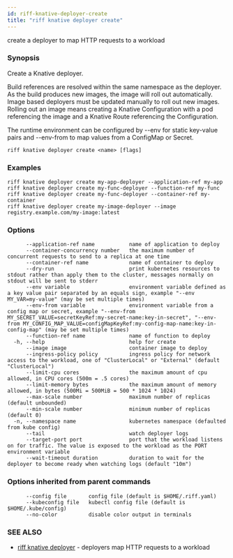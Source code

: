 ```yaml
---
id: riff-knative-deployer-create
title: "riff knative deployer create"
---
```

create a deployer to map HTTP requests to a workload

### Synopsis

Create a Knative deployer.

Build references are resolved within the same namespace as the deployer. As the
build produces new images, the image will roll out automatically. Image based
deployers must be updated manually to roll out new images. Rolling out an image
means creating a Knative Configuration with a pod referencing the image and a
Knative Route referencing the Configuration.

The runtime environment can be configured by --env for static key-value pairs
and --env-from to map values from a ConfigMap or Secret.

```
riff knative deployer create <name> [flags]
```

### Examples

```
riff knative deployer create my-app-deployer --application-ref my-app
riff knative deployer create my-func-deployer --function-ref my-func
riff knative deployer create my-func-deployer --container-ref my-container
riff knative deployer create my-image-deployer --image registry.example.com/my-image:latest
```

### Options

```
      --application-ref name           name of application to deploy
      --container-concurrency number   the maximum number of concurrent requests to send to a replica at one time
      --container-ref name             name of container to deploy
      --dry-run                        print kubernetes resources to stdout rather than apply them to the cluster, messages normally on stdout will be sent to stderr
      --env variable                   environment variable defined as a key value pair separated by an equals sign, example "--env MY_VAR=my-value" (may be set multiple times)
      --env-from variable              environment variable from a config map or secret, example "--env-from MY_SECRET_VALUE=secretKeyRef:my-secret-name:key-in-secret", "--env-from MY_CONFIG_MAP_VALUE=configMapKeyRef:my-config-map-name:key-in-config-map" (may be set multiple times)
      --function-ref name              name of function to deploy
  -h, --help                           help for create
      --image image                    container image to deploy
      --ingress-policy policy          ingress policy for network access to the workload, one of "ClusterLocal" or "External" (default "ClusterLocal")
      --limit-cpu cores                the maximum amount of cpu allowed, in CPU cores (500m = .5 cores)
      --limit-memory bytes             the maximum amount of memory allowed, in bytes (500Mi = 500MiB = 500 * 1024 * 1024)
      --max-scale number               maximum number of replicas (default unbounded)
      --min-scale number               minimum number of replicas (default 0)
  -n, --namespace name                 kubernetes namespace (defaulted from kube config)
      --tail                           watch deployer logs
      --target-port port               port that the workload listens on for traffic. The value is exposed to the workload as the PORT environment variable
      --wait-timeout duration          duration to wait for the deployer to become ready when watching logs (default "10m")
```

### Options inherited from parent commands

```
      --config file       config file (default is $HOME/.riff.yaml)
      --kubeconfig file   kubectl config file (default is $HOME/.kube/config)
      --no-color          disable color output in terminals
```

### SEE ALSO

* [riff knative deployer](riff_knative_deployer.md)	 - deployers map HTTP requests to a workload

